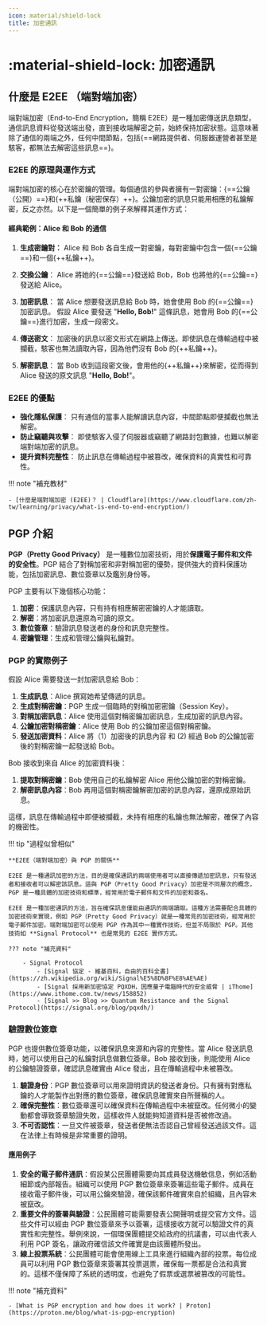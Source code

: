 ```yaml
---
icon: material/shield-lock
title: 加密通訊
---
```


# :material-shield-lock: 加密通訊

## 什麼是 E2EE （端對端加密）

端對端加密（End-to-End Encryption，簡稱 E2EE）是一種加密傳送訊息類型，通信訊息資料從發送端出發，直到接收端解密之前，始終保持加密狀態。這意味著除了通信的兩端之外，任何中間節點，包括{==網路提供者、伺服器運營者甚至是駭客，都無法去解密這些訊息==}。

### E2EE 的原理與運作方式

端對端加密的核心在於密鑰的管理。每個通信的參與者擁有一對密鑰：{==公鑰（公開）==}和{++私鑰（秘密保存）++}。公鑰加密的訊息只能用相應的私鑰解密，反之亦然。以下是一個簡單的例子來解釋其運作方式：

#### 經典範例：Alice 和 Bob 的通信

1. **生成密鑰對：**
   Alice 和 Bob 各自生成一對密鑰，每對密鑰中包含一個{==公鑰==}和一個{++私鑰++}。

2. **交換公鑰**：
   Alice 將她的{==公鑰==}發送給 Bob，Bob 也將他的{==公鑰==}發送給 Alice。

3. **加密訊息**：
   當 Alice 想要發送訊息給 Bob 時，她會使用 Bob 的{==公鑰==}加密訊息。
   假設 Alice 要發送 "**Hello, Bob!**" 這條訊息，她會用 Bob 的{==公鑰==}進行加密，生成一段密文。

4. **傳送密文**：
   加密後的訊息以密文形式在網路上傳送。即使訊息在傳輸過程中被攔截，駭客也無法讀取內容，因為他們沒有 Bob 的{++私鑰++}。

5. **解密訊息**：
   當 Bob 收到這段密文後，會用他的{++私鑰++}來解密，從而得到 Alice 發送的原文訊息 "**Hello, Bob!**"。

### E2EE 的優點

- **強化隱私保護**： 只有通信的當事人能解讀訊息內容，中間節點即便攔截也無法解密。
- **防止竊聽與攻擊**： 即使駭客入侵了伺服器或竊聽了網路封包數據，也難以解密端對端加密的訊息。
- **提升資料完整性**： 防止訊息在傳輸過程中被篡改，確保資料的真實性和可靠性。

!!! note "補充教材"

    - [什麼是端對端加密 (E2EE)？ | Cloudflare](https://www.cloudflare.com/zh-tw/learning/privacy/what-is-end-to-end-encryption/)

## PGP 介紹

**PGP（Pretty Good Privacy）** 是一種數位加密技術，用於**保護電子郵件和文件的安全性**。PGP 結合了對稱加密和非對稱加密的優勢，提供強大的資料保護功能，包括加密訊息、數位簽章以及鑑別身份等。

PGP 主要有以下幾個核心功能：

1. **加密**：保護訊息內容，只有持有相應解密密鑰的人才能讀取。
2. **解密**：將加密訊息還原為可讀的原文。
3. **數位簽章**：驗證訊息發送者的身份和訊息完整性。
4. **密鑰管理**：生成和管理公鑰與私鑰對。

### PGP 的實際例子

假設 Alice 需要發送一封加密訊息給 Bob：

1. **生成訊息**：Alice 撰寫她希望傳遞的訊息。
2. **生成對稱密鑰**：PGP 生成一個臨時的對稱加密密鑰（Session Key）。
3. **對稱加密訊息**：Alice 使用這個對稱密鑰加密訊息，生成加密的訊息內容。
4. **公鑰加密對稱密鑰**：Alice 使用 Bob 的公鑰加密這個對稱密鑰。
5. **發送加密資料**：Alice 將（1）加密後的訊息內容 和 (2) 經過 Bob 的公鑰加密後的對稱密鑰一起發送給 Bob。

Bob 接收到來自 Alice 的加密資料後：

1. **提取對稱密鑰**：Bob 使用自己的私鑰解密 Alice 用他公鑰加密的對稱密鑰。
2. **解密訊息內容**：Bob 再用這個對稱密鑰解密加密的訊息內容，還原成原始訊息。

這樣，訊息在傳輸過程中即便被攔截，未持有相應的私鑰也無法解密，確保了內容的機密性。

!!! tip "過程似曾相似"

    **E2EE（端對端加密）與 PGP 的關係**

    E2EE 是一種通訊加密的方法，目的是確保通訊的兩端使用者可以直接傳遞加密訊息，只有發送者和接收者可以解密該訊息。這與 PGP（Pretty Good Privacy）加密是不同層次的概念，PGP 是一種具體的加密技術和標準，經常用於電子郵件和文件的加密和簽名。

    E2EE 是一種加密通訊的方法，旨在確保訊息僅能由通訊的兩端讀取。這種方法需要配合具體的加密技術來實現，例如 PGP（Pretty Good Privacy）就是一種常見的加密技術，經常用於電子郵件加密。端對端加密可以使用 PGP 作為其中一種實作技術，但並不局限於 PGP。其他技術如 **Signal Protocol** 也是常見的 E2EE 實作方式。

    ??? note "補充資料"

        - Signal Protocol
            - [Signal 協定 - 維基百科，自由的百科全書](https://zh.wikipedia.org/wiki/Signal%E5%8D%8F%E8%AE%AE)
            - [Signal 採用新加密協定 PQXDH，因應量子電腦時代的安全威脅 | iThome](https://www.ithome.com.tw/news/158852)
            - [Signal >> Blog >> Quantum Resistance and the Signal Protocol](https://signal.org/blog/pqxdh/)


### 驗證數位簽章

PGP 也提供數位簽章功能，以確保訊息來源和內容的完整性。當 Alice 發送訊息時，她可以使用自己的私鑰對訊息做數位簽章。Bob 接收到後，則能使用 Alice 的公鑰驗證簽章，確認訊息確實由 Alice 發出，且在傳輸過程中未被篡改。

1. **驗證身份**：PGP 數位簽章可以用來證明資訊的發送者身份。只有擁有對應私鑰的人才能製作出對應的數位簽章，確保訊息確實來自所聲稱的人。
2. **確保完整性**：數位簽章還可以確保資料在傳輸過程中未被竄改。任何微小的變動都會導致簽章驗證失敗，這樣收件人就能夠知道資料是否被修改過。
3. **不可否認性**：一旦文件被簽章，發送者便無法否認自己曾經發送過該文件。這在法律上有時候是非常重要的證明。

#### 應用例子

1. **安全的電子郵件通訊**：假設某公民團體需要向其成員發送機敏信息，例如活動細節或內部報告。組織可以使用 PGP 數位簽章來簽署這些電子郵件。成員在接收電子郵件後，可以用公鑰來驗證，確保該郵件確實來自於組織，且內容未被竄改。
2. **重要文件的簽署與驗證**：公民團體可能需要發表公開聲明或提交官方文件。這些文件可以經由 PGP 數位簽章來予以簽署，這樣接收方就可以驗證文件的真實性和完整性。舉例來說，一個環保團體提交給政府的抗議書，可以由代表人利用 PGP 簽名，讓政府確信該文件確實是由該團體所發出。
3. **線上投票系統**：公民團體可能會使用線上工具來進行組織內部的投票。每位成員可以利用 PGP 數位簽章來簽署其投票選票，確保每一票都是合法和真實的。這樣不僅保障了系統的透明度，也避免了假票或選票被篡改的可能性。

!!! note "補充資料"

    - [What is PGP encryption and how does it work? | Proton](https://proton.me/blog/what-is-pgp-encryption)
